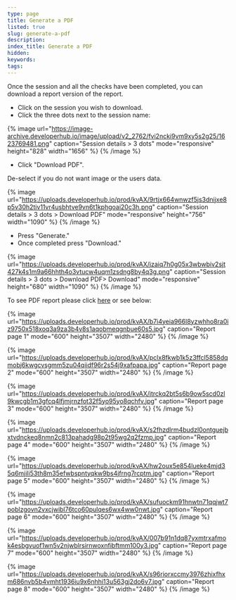 ```yaml
---
type: page
title: Generate a PDF
listed: true
slug: generate-a-pdf
description: 
index_title: Generate a PDF
hidden: 
keywords: 
tags: 
---
```


Once the session and all the checks have been completed, you can download a report version of the report.

- Click on the session you wish to download.
- Click the three dots next to the session name:

{% image url="https://image-archive.developerhub.io/image/upload/v2_2762/fvi2ncki9vm9xy5s2g25/1623769481.png" caption="Session details &gt; 3 dots" mode="responsive" height="828" width="1656" %}
{% /image %}

- Click "Download PDF".

De-select if you do not want image or the users data. 

{% image url="https://uploads.developerhub.io/prod/kvAX/9rtjx664wnwzf5js3dnijxe8p5v30h2tiv11vr4usbhtve9vn6t1kphgoai20c3h.png" caption="Session details &gt; 3 dots &gt; Download PDF" mode="responsive" height="756" width="1090" %}
{% /image %}

- Press "Generate."
- Once completed press "Download."

{% image url="https://uploads.developerhub.io/prod/kvAX/jzaiq7h0g05x3wbwbiv2sjt427k4s1m9a66hhth4o3vtucw4uqm1zsdng8by4q3g.png" caption="Session details &gt; 3 dots &gt; Download PDF&gt; Download" mode="responsive" height="680" width="1090" %}
{% /image %}

To see PDF report please click [here](https://www.yoti.com/wp-content/uploads/IDV-portal.pdf) or see below:

{% image url="https://uploads.developerhub.io/prod/kvAX/b7i4yeia966l8yzwhho8ra0iz9750x518xoq3a9za3b4v8s1aqobmeqgnbue60s5.jpg" caption="Report page 1" mode="600" height="3507" width="2480" %}
{% /image %}

{% image url="https://uploads.developerhub.io/prod/kvAX/pclx8fkwb1k5z3ffcl5858dqmobj6kwgcvsgmm5zu04qiidf96r2s54j9xafpapa.jpg" caption="Report page 2" mode="600" height="3507" width="2480" %}
{% /image %}

{% image url="https://uploads.developerhub.io/prod/kvAX/jtrckq2bt5s6b9ow5scd0zl9kwcgb1m3gfcq4lfjmjrnzfot32f5yo95yo8qchfv.jpg" caption="Report page 3" mode="600" height="3507" width="2480" %}
{% /image %}

{% image url="https://uploads.developerhub.io/prod/kvAX/s2fhzdlrm4budzl0ontguejbxtvdnckeq8nmn2c813pahadg98p2t95wg2q2fzmp.jpg" caption="Report page 4" mode="600" height="3507" width="2480" %}
{% /image %}

{% image url="https://uploads.developerhub.io/prod/kvAX/hw2oux5e854lueke4mjd35q6mjili53th8m35efwbspntyqkw9bs4jfrng7rcptm.jpg" caption="Report page 5" mode="600" height="3507" width="2480" %}
{% /image %}

{% image url="https://uploads.developerhub.io/prod/kvAX/sufuockm91hnwtn71qqjwt7poblzgovn2vxcjwibl76tco60pulqes6wx4ww0nwt.jpg" caption="Report page 6" mode="600" height="3507" width="2480" %}
{% /image %}

{% image url="https://uploads.developerhub.io/prod/kvAX/007b91n1dq87yxmtrxafmok4esbgvuof1wn5v2njwblrsirnwoxnfibftmm100y3.jpg" caption="Report page 7" mode="600" height="3507" width="2480" %}
{% /image %}

{% image url="https://uploads.developerhub.io/prod/kvAX/s96riorxccmy3976zhixfhxm686nvb5b4vmht1936iu9x6nhhi13u563gj2do6v7.jpg" caption="Report page 8" mode="600" height="3507" width="2480" %}
{% /image %}